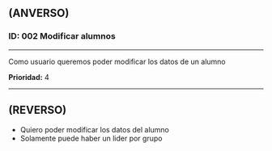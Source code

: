 ## (ANVERSO)
### ID: 002 Modificar alumnos
---

Como usuario queremos poder modificar los datos de un alumno

**Prioridad:** 4

---
## (REVERSO)
* Quiero poder modificar los datos del alumno
* Solamente puede haber un lider por grupo
